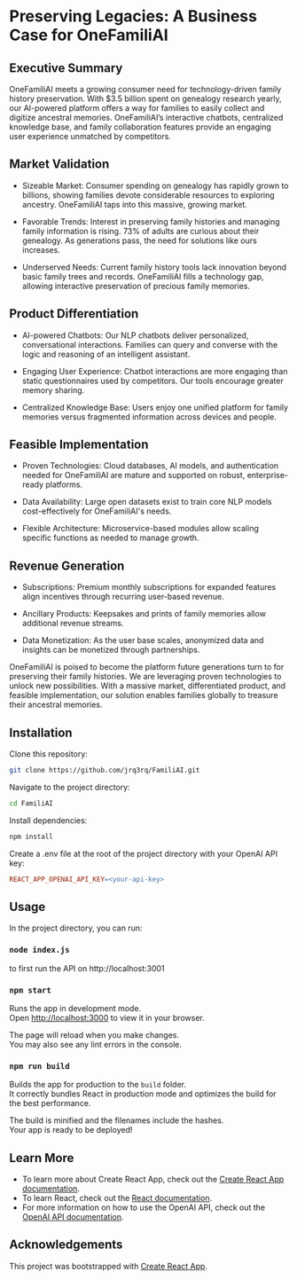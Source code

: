 # Preserving Legacies: A Business Case for OneFamiliAI

## Executive Summary

OneFamiliAI meets a growing consumer need for technology-driven family history preservation. With $3.5 billion spent on genealogy research yearly, our AI-powered platform offers a way for families to easily collect and digitize ancestral memories. OneFamiliAI’s interactive chatbots, centralized knowledge base, and family collaboration features provide an engaging user experience unmatched by competitors.

## Market Validation

- Sizeable Market: Consumer spending on genealogy has rapidly grown to billions, showing families devote considerable resources to exploring ancestry. OneFamiliAI taps into this massive, growing market.

- Favorable Trends: Interest in preserving family histories and managing family information is rising. 73% of adults are curious about their genealogy. As generations pass, the need for solutions like ours increases.

- Underserved Needs: Current family history tools lack innovation beyond basic family trees and records. OneFamiliAI fills a technology gap, allowing interactive preservation of precious family memories.

## Product Differentiation

- AI-powered Chatbots: Our NLP chatbots deliver personalized, conversational interactions. Families can query and converse with the logic and reasoning of an intelligent assistant.

- Engaging User Experience: Chatbot interactions are more engaging than static questionnaires used by competitors. Our tools encourage greater memory sharing.

- Centralized Knowledge Base: Users enjoy one unified platform for family memories versus fragmented information across devices and people.

## Feasible Implementation

- Proven Technologies: Cloud databases, AI models, and authentication needed for OneFamiliAI are mature and supported on robust, enterprise-ready platforms.

- Data Availability: Large open datasets exist to train core NLP models cost-effectively for OneFamiliAI's needs.

- Flexible Architecture: Microservice-based modules allow scaling specific functions as needed to manage growth.

## Revenue Generation

- Subscriptions: Premium monthly subscriptions for expanded features align incentives through recurring user-based revenue.

- Ancillary Products: Keepsakes and prints of family memories allow additional revenue streams.

- Data Monetization: As the user base scales, anonymized data and insights can be monetized through partnerships.

OneFamiliAI is poised to become the platform future generations turn to for preserving their family histories. We are leveraging proven technologies to unlock new possibilities. With a massive market, differentiated product, and feasible implementation, our solution enables families globally to treasure their ancestral memories.

## Installation

Clone this repository:

```bash
git clone https://github.com/jrq3rq/FamiliAI.git


```

Navigate to the project directory:

```bash
cd FamiliAI
```

Install dependencies:

```bash
npm install
```

Create a .env file at the root of the project directory with your OpenAI API key:

```makefile
REACT_APP_OPENAI_API_KEY=<your-api-key>
```

## Usage

In the project directory, you can run:

### `node index.js`

to first run the API on http://localhost:3001

### `npm start`

Runs the app in development mode.\
Open [http://localhost:3000](http://localhost:3000) to view it in your browser.

The page will reload when you make changes.\
You may also see any lint errors in the console.

### `npm run build`

Builds the app for production to the `build` folder.\
It correctly bundles React in production mode and optimizes the build for the best performance.

The build is minified and the filenames include the hashes.\
Your app is ready to be deployed!

## Learn More

- To learn more about Create React App, check out the [Create React App documentation](https://facebook.github.io/create-react-app/docs/getting-started).
- To learn React, check out the [React documentation](https://reactjs.org/).
- For more information on how to use the OpenAI API, check out the [OpenAI API documentation](https://beta.openai.com/docs/).

## Acknowledgements

This project was bootstrapped with [Create React App](https://github.com/facebook/create-react-app).
